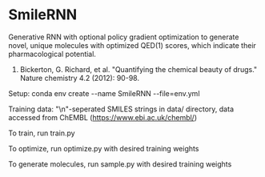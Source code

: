 # SmileRNN

Generative RNN with optional policy gradient optimization to generate novel, unique molecules with optimized QED(1) scores, which indicate their pharmacological potential.

1. Bickerton, G. Richard, et al. "Quantifying the chemical beauty of drugs." Nature chemistry 4.2 (2012): 90-98.

Setup: conda env create --name SmileRNN --file=env.yml

Training data: "\n"-seperated SMILES strings in data/ directory, data accessed from ChEMBL (https://www.ebi.ac.uk/chembl/)

To train, run train.py

To optimize, run optimize.py with desired training weights

To generate molecules, run sample.py with desired training weights
